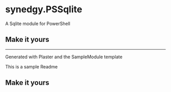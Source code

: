 # synedgy.PSSqlite

A Sqlite module for PowerShell

## Make it yours

---
Generated with Plaster and the SampleModule template


This is a sample Readme

## Make it yours
